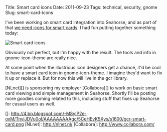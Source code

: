 Title: Smart card icons
Date: 2011-09-23
Tags: technical, security, gnome
Slug: smart-card-icons

I've been working on smart card integration into Seahorse, and as part
of that [we need icons for smart cards][]. I had fun putting together
something today:  
  
![Smart card icons](images/gcr-smart-card.png)
  
Obviously not perfect, but I'm happy with the result. The tools and info
in gnome-icon-theme are really nice.  
  
At some point when the illustrious icon designers get a chance, it'd be
cool to have a smart card icon in gnome-icon-theme. I imagine they'd
want to fix it up or replace it. But for now this will live in the gcr
library.  
  
[NLnet][] is sponsoring my employer [Collabora][] to work on basic smart
card viewing and simple management in Seahorse. Shortly I'll be posting
more goodies coming related to this, including stuff that fixes up
Seahorse for casual users as well.

</p>

  [we need icons for smart cards]: https://bugzilla.gnome.org/show_bug.cgi?id=659951
  []: http://4.bp.blogspot.com/-M8yIP2e-oxM/TnylJDVu0oI/AAAAAAAAAgc/5CeHEvK5Xys/s1600/gcr-smart-card.png
  [NLnet]: http://nlnet.nl/
  [Collabora]: http://www.collabora.com/
